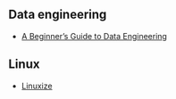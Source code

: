 ## Data engineering 

* [A Beginner’s Guide to Data Engineering](https://medium.com/@rchang/a-beginners-guide-to-data-engineering-part-i-4227c5c457d7)

## Linux 
* [Linuxize](https://linuxize.com/)

